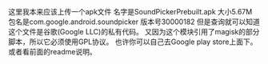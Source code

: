 这里我本来应该上传一个apk文件
名字是SoundPickerPrebuilt.apk
大小5.67M
包名是com.google.android.soundpicker
版本号30000182
但是查询就可以知道这个文件是谷歌(Google LLC)的私有代码。
又因为这个模块引用了magisk的部分脚本，所以它必须使用GPL协议。
也许你可以自己去Google play store上面下。
或者看前面的readme说明。
